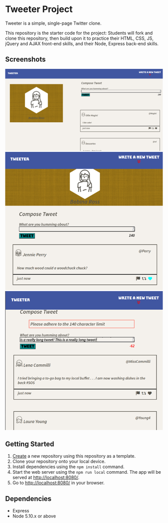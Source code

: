 # Tweeter Project

Tweeter is a simple, single-page Twitter clone.

This repository is the starter code for the project: Students will fork and clone this repository, then build upon it to practice their HTML, CSS, JS, jQuery and AJAX front-end skills, and their Node, Express back-end skills.

## Screenshots

!["Screenshot of how layout looks like on desktop (>=1024 pixels)"](https://github.com/Yiusifer/tweeter/blob/master/docs/tweeterDesktopView.png?raw=true)
!["Screenshot of how layout looks like on mobile (<1024 pixels)"](https://github.com/Yiusifer/tweeter/blob/master/docs/tweeterMobileView.png?raw=true)
!["Screenshot displaying error if character count exceeds 140 limit"](https://github.com/Yiusifer/tweeter/blob/master/docs/tweeterError.png?raw=true)


## Getting Started

1. [Create](https://docs.github.com/en/repositories/creating-and-managing-repositories/creating-a-repository-from-a-template) a new repository using this repository as a template.
2. Clone your repository onto your local device.
3. Install dependencies using the `npm install` command.
3. Start the web server using the `npm run local` command. The app will be served at <http://localhost:8080/>.
4. Go to <http://localhost:8080/> in your browser.

## Dependencies

- Express
- Node 5.10.x or above
